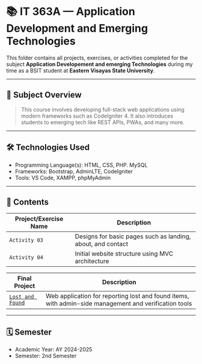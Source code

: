 # 📚 IT 363A — Application Development and Emerging Technologies

This folder contains all projects, exercises, or activities completed for the subject **Application Developement and emerging Technologies** during my time as a BSIT student at **Eastern Visayas State University**.

---

## 🧠 Subject Overview

> This course involves developing full-stack web applications using modern frameworks such as CodeIgniter 4. It also introduces students to emerging tech like REST APIs, PWAs, and many more.

---

## 🛠️ Technologies Used

- Programming Language(s): HTML, CSS, PHP. MySQL
- Frameworks: Bootstrap, AdminLTE, CodeIgniter
- Tools: VS Code, XAMPP, phpMyAdmin

---

## 📂 Contents

| Project/Exercise Name        | Description                                               |
|-----------------------------|-----------------------------------------------------------|
| `Activity 03`               | Designs for basic pages such as landing, about, and contact |
| `Activity 04`               | Initial website structure using MVC architecture          |

| **Final Project**           | **Description**                                           |
|-----------------------------|-----------------------------------------------------------|
| [`Lost and Found`](https://github.com/mikeygelooooo/Lost-and-Found)            | Web application for reporting lost and found items, with admin-side management and verification tools |


---

## 🗓️ Semester

- Academic Year: AY 2024-2025  
- Semester: 2nd Semester
